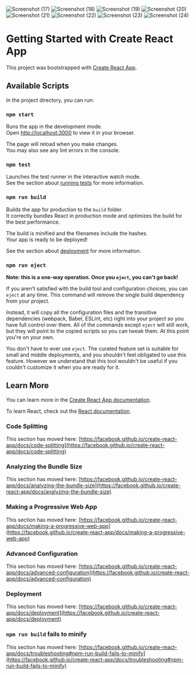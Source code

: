 ![Screenshot (17)](https://github.com/spembatla/RealEstate-Website/assets/136897506/44022124-957f-4138-9b09-6b22f9b42340)
![Screenshot (18)](https://github.com/spembatla/RealEstate-Website/assets/136897506/379d0955-c8e2-46ba-b8d1-19d84c48c36d)
![Screenshot (19)](https://github.com/spembatla/RealEstate-Website/assets/136897506/e4f0cb25-68c9-4682-a338-a6138404d32c)
![Screenshot (20)](https://github.com/spembatla/RealEstate-Website/assets/136897506/280fb6cf-87a2-45e4-a9d2-5484bf07fc40)
![Screenshot (21)](https://github.com/spembatla/RealEstate-Website/assets/136897506/16a47a0b-5e08-45e1-9ba8-5fa9b5074987)
![Screenshot (22)](https://github.com/spembatla/RealEstate-Website/assets/136897506/4b7b5785-5c4f-461b-a363-1b0db44cb7ea)
![Screenshot (23)](https://github.com/spembatla/RealEstate-Website/assets/136897506/d7251dfc-88f2-43fd-b80e-962cda5e2bee)
![Screenshot (24)](https://github.com/spembatla/RealEstate-Website/assets/136897506/6f19e5eb-0e7c-4953-a8a3-ecefc99df517)


# Getting Started with Create React App

This project was bootstrapped with [Create React App](https://github.com/facebook/create-react-app).

## Available Scripts

In the project directory, you can run:

### `npm start`

Runs the app in the development mode.\
Open [http://localhost:3000](http://localhost:3000) to view it in your browser.

The page will reload when you make changes.\
You may also see any lint errors in the console.

### `npm test`

Launches the test runner in the interactive watch mode.\
See the section about [running tests](https://facebook.github.io/create-react-app/docs/running-tests) for more information.

### `npm run build`

Builds the app for production to the `build` folder.\
It correctly bundles React in production mode and optimizes the build for the best performance.

The build is minified and the filenames include the hashes.\
Your app is ready to be deployed!

See the section about [deployment](https://facebook.github.io/create-react-app/docs/deployment) for more information.

### `npm run eject`

**Note: this is a one-way operation. Once you `eject`, you can't go back!**

If you aren't satisfied with the build tool and configuration choices, you can `eject` at any time. This command will remove the single build dependency from your project.

Instead, it will copy all the configuration files and the transitive dependencies (webpack, Babel, ESLint, etc) right into your project so you have full control over them. All of the commands except `eject` will still work, but they will point to the copied scripts so you can tweak them. At this point you're on your own.

You don't have to ever use `eject`. The curated feature set is suitable for small and middle deployments, and you shouldn't feel obligated to use this feature. However we understand that this tool wouldn't be useful if you couldn't customize it when you are ready for it.

## Learn More

You can learn more in the [Create React App documentation](https://facebook.github.io/create-react-app/docs/getting-started).

To learn React, check out the [React documentation](https://reactjs.org/).

### Code Splitting

This section has moved here: [https://facebook.github.io/create-react-app/docs/code-splitting](https://facebook.github.io/create-react-app/docs/code-splitting)

### Analyzing the Bundle Size

This section has moved here: [https://facebook.github.io/create-react-app/docs/analyzing-the-bundle-size](https://facebook.github.io/create-react-app/docs/analyzing-the-bundle-size)

### Making a Progressive Web App

This section has moved here: [https://facebook.github.io/create-react-app/docs/making-a-progressive-web-app](https://facebook.github.io/create-react-app/docs/making-a-progressive-web-app)

### Advanced Configuration

This section has moved here: [https://facebook.github.io/create-react-app/docs/advanced-configuration](https://facebook.github.io/create-react-app/docs/advanced-configuration)

### Deployment

This section has moved here: [https://facebook.github.io/create-react-app/docs/deployment](https://facebook.github.io/create-react-app/docs/deployment)

### `npm run build` fails to minify

This section has moved here: [https://facebook.github.io/create-react-app/docs/troubleshooting#npm-run-build-fails-to-minify](https://facebook.github.io/create-react-app/docs/troubleshooting#npm-run-build-fails-to-minify)
